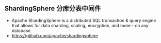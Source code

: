 ## ShardingSphere 分库分表中间件
- Apache ShardingSphere is a distributed SQL transaction & query engine that allows for data sharding, scaling, encryption, and more - on any database. 
- https://github.com/apache/shardingsphere